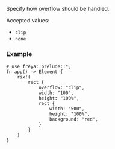 Specify how overflow should be handled.

Accepted values:

- `clip`
- `none`

### Example

```rust, no_run
# use freya::prelude::*;
fn app() -> Element {
    rsx!(
        rect {
            overflow: "clip",
            width: "100",
            height: "100%",
            rect {
                width: "500",
                height: "100%",
                background: "red",
            }
        }
    )
}
```
